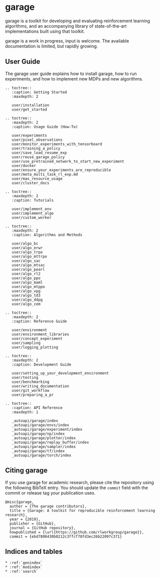 # garage

garage is a toolkit for developing and evaluating reinforcement learning
algorithms, and an accompanying library of state-of-the-art implementations
built using that toolkit.

garage is a work in progress, input is welcome. The available documentation is
limited, but rapidly growing.

## User Guide

The garage user guide explains how to install garage, how to run experiments,
and how to implement new MDPs and new algorithms.

```eval_rst
.. toctree::
   :caption: Getting Started
   :maxdepth: 2

   user/installation
   user/get_started

.. toctree::
   :maxdepth: 2
   :caption: Usage Guide (How-To)

   user/experiments
   user/pixel_observations
   user/monitor_experiments_with_tensorboard
   user/training_a_policy
   user/save_load_resume_exp
   user/reuse_garage_policy
   user/use_pretrained_network_to_start_new_experiment
   user/docker
   user/ensure_your_experiments_are_reproducible
   user/meta_multi_task_rl_exp.md
   user/max_resource_usage
   user/cluster_docs

.. toctree::
   :maxdepth: 2
   :caption: Tutorials

   user/implement_env
   user/implement_algo
   user/custom_worker

.. toctree::
   :maxdepth: 2
   :caption: Algorithms and Methods

   user/algo_bc
   user/algo_erwr
   user/algo_trpo
   user/algo_mttrpo
   user/algo_sac
   user/algo_mtsac
   user/algo_pearl
   user/algo_rl2
   user/algo_ppo
   user/algo_maml
   user/algo_mtppo
   user/algo_vpg
   user/algo_td3
   user/algo_ddpg
   user/algo_cem

.. toctree::
   :maxdepth: 2
   :caption: Reference Guide

   user/environment
   user/environment_libraries
   user/concept_experiment
   user/sampling
   user/logging_plotting

.. toctree::
   :maxdepth: 2
   :caption: Development Guide

   user/setting_up_your_development_environment
   user/testing
   user/benchmarking
   user/writing_documentation
   user/git_workflow
   user/preparing_a_pr

.. toctree::
   :caption: API Reference
   :maxdepth: 1

   _autoapi/garage/index
   _autoapi/garage/envs/index
   _autoapi/garage/experiment/index
   _autoapi/garage/np/index
   _autoapi/garage/plotter/index
   _autoapi/garage/replay_buffer/index
   _autoapi/garage/sampler/index
   _autoapi/garage/tf/index
   _autoapi/garage/torch/index
```

## Citing garage

If you use garage for academic research, please cite the repository using the
following BibTeX entry. You should update the `commit` field with the commit or
release tag your publication uses.

```
@misc{garage,
  author = {The garage contributors},
  title = {Garage: A toolkit for reproducible reinforcement learning research},
  year = {2019},
  publisher = {GitHub},
  journal = {GitHub repository},
  howpublished = {\url{https://github.com/rlworkgroup/garage}},
  commit = {ebd7800430b0212c3ffcf78fd3ec26b22097c371}
```

## Indices and tables

```eval_rst
* :ref:`genindex`
* :ref:`modindex`
* :ref:`search`
```
